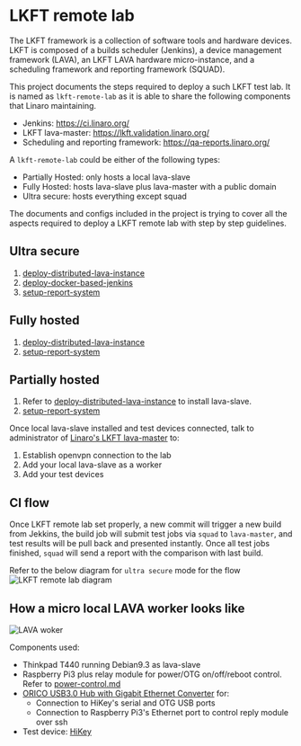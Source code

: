 # LKFT remote lab

The LKFT framework is a collection of software tools and hardware devices.  LKFT is composed of a builds scheduler (Jenkins), a device management framework (LAVA), an LKFT LAVA hardware micro-instance, and a scheduling framework and reporting framework (SQUAD).

This project documents the steps required to deploy a such LKFT test lab. It is named as `lkft-remote-lab` as it is able to share the following components that Linaro maintaining.
- Jenkins: https://ci.linaro.org/
- LKFT lava-master: https://lkft.validation.linaro.org/
- Scheduling and reporting framework: https://qa-reports.linaro.org/

A `lkft-remote-lab` could be either of the following types:
- Partially Hosted: only hosts a local lava-slave
- Fully Hosted: hosts lava-slave plus lava-master with a public domain
- Ultra secure: hosts everything except squad

The documents and configs included in the project is trying to cover all the aspects required to deploy a LKFT remote lab with step by step guidelines.

## Ultra secure
1. [deploy-distributed-lava-instance](./LAVA/deploy-distributed-lava-instance.md)
2. [deploy-docker-based-jenkins](./Jenkins/deploy-docker-based-jenkins.md)
3. [setup-report-system](./Squad/setup-report-system.md)

## Fully hosted
1. [deploy-distributed-lava-instance](./LAVA/deploy-distributed-lava-instance.md)
2. [setup-report-system](./Squad/setup-report-system.md)

## Partially hosted
1. Refer to [deploy-distributed-lava-instance](./LAVA/deploy-distributed-lava-instance.md) to install lava-slave.
2. [setup-report-system](./Squad/setup-report-system.md)

Once local lava-slave installed and test devices connected, talk to administrator of [Linaro's LKFT lava-master](https://lkft.validation.linaro.org/) to:
1. Establish openvpn connection to the lab
2. Add your local lava-slave as a worker
3. Add your test devices

## CI flow
Once LKFT remote lab set properly, a new commit will trigger a new build from Jekkins, the build job will submit test jobs via `squad` to `lava-master`, and test results will be pull back and presented instantly. Once all test jobs finished, `squad` will send a report with the comparison with last build.

Refer to the below diagram for `ultra secure` mode for the flow
![LKFT remote lab diagram](https://i.imgur.com/j5KYit5.png)

## How a micro local LAVA worker looks like
![LAVA woker](https://i.imgur.com/xTwC7LZ.jpg)

Components used:
- Thinkpad T440 running Debian9.3 as lava-slave
- Raspberry Pi3 plus relay module for power/OTG on/off/reboot control. Refer to [power-control.md](./LAVA/power-control.md)
- [ORICO USB3.0 Hub with Gigabit Ethernet Converter](http://ca.orico.cc/goods.php?id=4780) for:
  - Connection to HiKey's serial and OTG USB ports
  - Connection to Raspberry Pi3's Ethernet port to control reply module over ssh
- Test device: [HiKey](https://www.96boards.org/product/hikey/)
